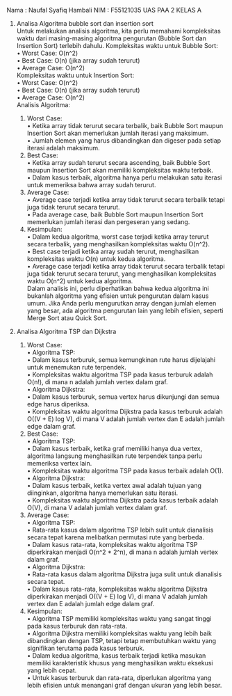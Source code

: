 Nama : Naufal Syafiq Hambali
NIM  : F55121035
UAS PAA 2 KELAS A

1. Analisa Algoritma bubble sort dan insertion sort<br />
    Untuk melakukan analisis algoritma, kita perlu memahami kompleksitas waktu dari masing-masing algoritma pengurutan (Bubble Sort dan Insertion Sort) terlebih dahulu.
    Kompleksitas waktu untuk Bubble Sort:<br />
    •	Worst Case: O(n^2)<br />
    •	Best Case: O(n) (jika array sudah terurut)<br />
    •	Average Case: O(n^2)<br />
    Kompleksitas waktu untuk Insertion Sort:<br />
    •	Worst Case: O(n^2)<br />
    •	Best Case: O(n) (jika array sudah terurut)<br />
    •	Average Case: O(n^2)<br />
    Analisis Algoritma:<br />
    1.	Worst Case:<br />
    •	Ketika array tidak terurut secara terbalik, baik Bubble Sort maupun Insertion Sort akan memerlukan jumlah iterasi yang maksimum.<br />
    •	Jumlah elemen yang harus dibandingkan dan digeser pada setiap iterasi adalah maksimum.<br />
    2.	Best Case:<br />
    •	Ketika array sudah terurut secara ascending, baik Bubble Sort maupun Insertion Sort akan memiliki kompleksitas waktu terbaik.<br />
    •	Dalam kasus terbaik, algoritma hanya perlu melakukan satu iterasi untuk memeriksa bahwa array sudah terurut.<br />
    3.	Average Case:<br />
    •	Average case terjadi ketika array tidak terurut secara terbalik tetapi juga tidak terurut secara terurut.<br />
    •	Pada average case, baik Bubble Sort maupun Insertion Sort memerlukan jumlah iterasi dan pergeseran yang sedang.<br />
    4.  Kesimpulan:<br />
    •	Dalam kedua algoritma, worst case terjadi ketika array terurut secara terbalik, yang menghasilkan kompleksitas waktu O(n^2).<br />
    •	Best case terjadi ketika array sudah terurut, menghasilkan kompleksitas waktu O(n) untuk kedua algoritma.<br />
    •	Average case terjadi ketika array tidak terurut secara terbalik tetapi juga tidak terurut secara terurut, yang menghasilkan kompleksitas waktu O(n^2) untuk kedua algoritma.<br />
    Dalam analisis ini, perlu diperhatikan bahwa kedua algoritma ini bukanlah algoritma yang efisien untuk pengurutan dalam kasus umum. Jika Anda perlu mengurutkan array dengan jumlah elemen yang besar, ada algoritma pengurutan lain yang lebih efisien, seperti Merge Sort atau Quick Sort.<br />

2. Analisa Algoritma TSP dan Dijkstra<br />
   1. Worst Case:<br />
        •	Algoritma TSP:<br />
        •	Dalam kasus terburuk, semua kemungkinan rute harus dijelajahi untuk menemukan rute terpendek.<br />
        •	Kompleksitas waktu algoritma TSP pada kasus terburuk adalah O(n!), di mana n adalah jumlah vertex dalam graf.<br />
        •	Algoritma Dijkstra:<br />
        •	Dalam kasus terburuk, semua vertex harus dikunjungi dan semua edge harus diperiksa.<br />
        •	Kompleksitas waktu algoritma Dijkstra pada kasus terburuk adalah O((V + E) log V), di mana V adalah jumlah vertex dan E adalah jumlah edge dalam graf.<br />
   2. Best Case:<br />
        •	Algoritma TSP:<br />
        •	Dalam kasus terbaik, ketika graf memiliki hanya dua vertex, algoritma langsung menghasilkan rute terpendek tanpa perlu memeriksa vertex lain.<br />
        •	Kompleksitas waktu algoritma TSP pada kasus terbaik adalah O(1).<br />
        •	Algoritma Dijkstra:<br />
        •	Dalam kasus terbaik, ketika vertex awal adalah tujuan yang diinginkan, algoritma hanya memerlukan satu iterasi.<br />
        •	Kompleksitas waktu algoritma Dijkstra pada kasus terbaik adalah O(V), di mana V adalah jumlah vertex dalam graf.<br />
   3. Average Case:<br />
        •	Algoritma TSP:<br />
        •	Rata-rata kasus dalam algoritma TSP lebih sulit untuk dianalisis secara tepat karena melibatkan permutasi rute yang berbeda.<br />
        •	Dalam kasus rata-rata, kompleksitas waktu algoritma TSP diperkirakan menjadi O(n^2 * 2^n), di mana n adalah jumlah vertex dalam graf.<br />
        •	Algoritma Dijkstra:<br />
        •	Rata-rata kasus dalam algoritma Dijkstra juga sulit untuk dianalisis secara tepat.<br />
        •	Dalam kasus rata-rata, kompleksitas waktu algoritma Dijkstra diperkirakan menjadi O((V + E) log V), di mana V adalah jumlah vertex dan E adalah jumlah edge dalam graf.<br />
   4. Kesimpulan:<br />
        •	Algoritma TSP memiliki kompleksitas waktu yang sangat tinggi pada kasus terburuk dan rata-rata.<br />
        •	Algoritma Dijkstra memiliki kompleksitas waktu yang lebih baik dibandingkan dengan TSP, tetapi tetap membutuhkan waktu yang signifikan terutama pada kasus terburuk.<br />
        •	Dalam kedua algoritma, kasus terbaik terjadi ketika masukan memiliki karakteristik khusus yang menghasilkan waktu eksekusi yang lebih cepat.<br />
        •	Untuk kasus terburuk dan rata-rata, diperlukan algoritma yang lebih efisien untuk menangani graf dengan ukuran yang lebih besar.<br />

   

